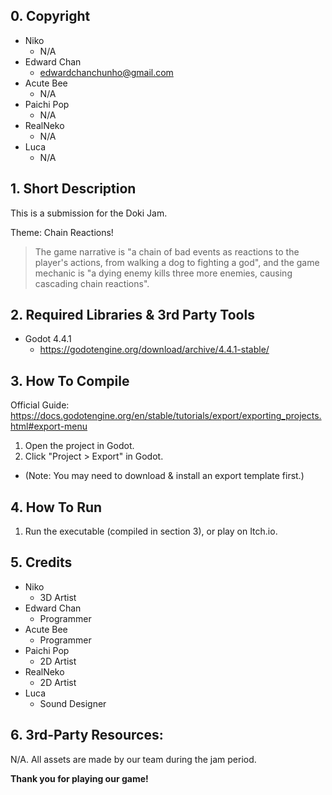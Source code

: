 ## 0. Copyright

* Niko
  * N/A
* Edward Chan
  * edwardchanchunho@gmail.com
* Acute Bee
  * N/A
* Paichi Pop
  * N/A
* RealNeko
  * N/A
* Luca
  * N/A

## 1. Short Description

This is a submission for the Doki Jam.  

Theme: Chain Reactions!  

> The game narrative is "a chain of bad events as reactions to the player's actions, from walking a dog to fighting a god", 
> and the game mechanic is "a dying enemy kills three more enemies, causing cascading chain reactions".

## 2. Required Libraries & 3rd Party Tools

* Godot 4.4.1
  * https://godotengine.org/download/archive/4.4.1-stable/

## 3. How To Compile

Official Guide:  
https://docs.godotengine.org/en/stable/tutorials/export/exporting_projects.html#export-menu

1. Open the project in Godot.
2. Click "Project > Export" in Godot.
  * (Note: You may need to download & install an export template first.)

## 4. How To Run

1. Run the executable (compiled in section 3), or play on Itch.io.

## 5. Credits

* Niko
  * 3D Artist
* Edward Chan
  * Programmer
* Acute Bee
  * Programmer
* Paichi Pop
  * 2D Artist
* RealNeko
  * 2D Artist
* Luca
  * Sound Designer

## 6. 3rd-Party Resources:

N/A. All assets are made by our team during the jam period.

**Thank you for playing our game!**  
